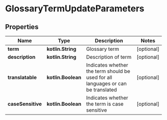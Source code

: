 
# GlossaryTermUpdateParameters

## Properties
Name | Type | Description | Notes
------------ | ------------- | ------------- | -------------
**term** | **kotlin.String** | Glossary term |  [optional]
**description** | **kotlin.String** | Description of term |  [optional]
**translatable** | **kotlin.Boolean** | Indicates whether the term should be used for all languages or can be translated |  [optional]
**caseSensitive** | **kotlin.Boolean** | Indicates whether the term is case sensitive |  [optional]



